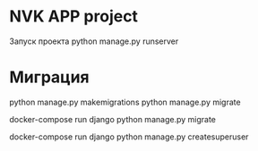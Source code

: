 # NVK APP project

Запуск проекта
python manage.py runserver

# Миграция

python manage.py makemigrations
python manage.py migrate


docker-compose run django python manage.py migrate

docker-compose run django python manage.py createsuperuser